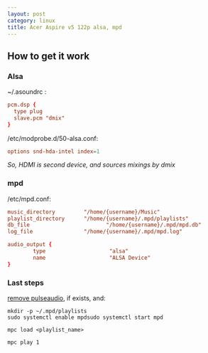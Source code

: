 ```yaml
---
layout: post
category: linux
title: Acer Aspire v5 122p alsa, mpd
---
```


## How to get it work

### Alsa

~/.asoundrc :

```conf
pcm.dsp {  
  type plug  
  slave.pcm "dmix"  
}  
```

/etc/modprobe.d/50-alsa.conf:  

```conf
options snd-hda-intel index=1  
```

_So, HDMI is second device, and sources mixings by dmix_

### mpd

/etc/mpd.conf:   

```conf
music_directory         "/home/{username}/Music"  
playlist_directory      "/home/{username}/.mpd/playlists"  
db_file                        "/home/{username}/.mpd/mpd.db"  
log_file                "/home/{username}/.mpd/mpd.log"  

audio_output {  
        type                    "alsa"  
        name                    "ALSA Device"  
}  
```

### Last steps

<u>remove pulseaudio</u>, if exists, and:  

```shell
mkdir -p ~/.mpd/playlists  
sudo systemctl enable mpdsudo systemctl start mpd

mpc load <playlist_name>

mpc play 1
```
